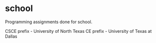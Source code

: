 school
======

Programming assignments done for school.

CSCE prefix - University of North Texas
CE prefix - University of Texas at Dallas
